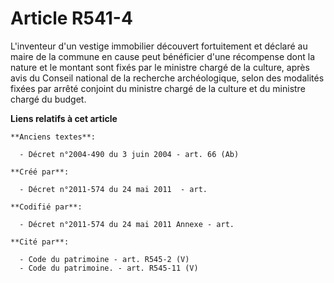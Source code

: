 # Article R541-4

L'inventeur d'un vestige immobilier découvert fortuitement et déclaré au maire de la commune en cause peut bénéficier d'une
récompense dont la nature et le montant sont fixés par le ministre chargé de la culture, après avis du Conseil national de la
recherche archéologique, selon des modalités fixées par arrêté conjoint du ministre chargé de la culture et du ministre
chargé du budget.

**Liens relatifs à cet article**

	**Anciens textes**:

	  - Décret n°2004-490 du 3 juin 2004 - art. 66 (Ab)

	**Créé par**:

	  - Décret n°2011-574 du 24 mai 2011  - art.

	**Codifié par**:

	  - Décret n°2011-574 du 24 mai 2011 Annexe - art.

	**Cité par**:

	  - Code du patrimoine - art. R545-2 (V)
	  - Code du patrimoine. - art. R545-11 (V)
